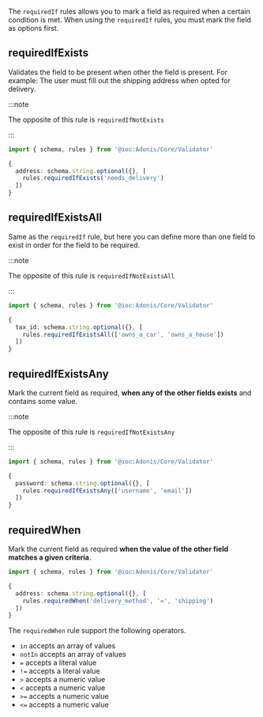 The `requiredIf` rules allows you to mark a field as required when a certain condition is met. When using the `requiredIf` rules, you must mark the field as options first.

## requiredIfExists

Validates the field to be present when other the field is present. For example: The user must fill out the shipping address when opted for delivery.

:::note

The opposite of this rule is `requiredIfNotExists`

:::

```ts
import { schema, rules } from '@ioc:Adonis/Core/Validator'

{
  address: schema.string.optional({}, [
    rules.requiredIfExists('needs_delivery')
  ])
}
```

## requiredIfExistsAll
Same as the `requiredIf` rule, but here you can define more than one field to exist in order for the field to be required.

:::note

The opposite of this rule is `requiredIfNotExistsAll`

:::


```ts
import { schema, rules } from '@ioc:Adonis/Core/Validator'

{
  tax_id: schema.string.optional({}, [
    rules.requiredIfExistsAll(['owns_a_car', 'owns_a_house'])
  ])
}
```

## requiredIfExistsAny
Mark the current field as required, **when any of the other fields exists** and contains some value.

:::note

The opposite of this rule is `requiredIfNotExistsAny`

:::


```ts
import { schema, rules } from '@ioc:Adonis/Core/Validator'

{
  password: schema.string.optional({}, [
    rules.requiredIfExistsAny(['username', 'email'])
  ])
}
```

## requiredWhen
Mark the current field as required **when the value of the other field matches a given criteria**.

```ts
import { schema, rules } from '@ioc:Adonis/Core/Validator'

{
  address: schema.string.optional({}, [
    rules.requiredWhen('delivery_method', '=', 'shipping')
  ])
}
```

The `requiredWhen` rule support the following operators.

- `in` accepts an array of values
- `notIn` accepts an array of values
- `=` accepts a literal value
- `!=` accepts a literal value
- `>` accepts a numeric value
- `<` accepts a numeric value
- `>=` accepts a numeric value
- `<=` accepts a numeric value
